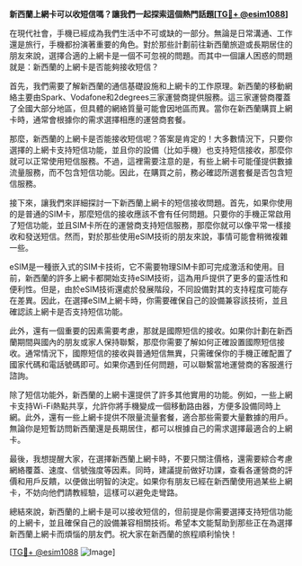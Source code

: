 **新西蘭上網卡可以收短信嗎？讓我們一起探索這個熱門話題[[TG💪+ @esim1088](https://t.me/s/esim1088)]**

在現代社會，手機已經成為我們生活中不可或缺的一部分。無論是日常溝通、工作還是旅行，手機都扮演著重要的角色。對於那些計劃前往新西蘭旅遊或長期居住的朋友來說，選擇合適的上網卡是一個不可忽視的問題。而其中一個讓人困惑的問題就是：新西蘭的上網卡是否能夠接收短信？

首先，我們需要了解新西蘭的通信基礎設施和上網卡的工作原理。新西蘭的移動網絡主要由Spark、Vodafone和2degrees三家運營商提供服務。這三家運營商覆蓋了全國大部分地區，但具體的網絡質量可能會因地區而異。當你在新西蘭購買上網卡時，通常會根據你的需求選擇相應的運營商套餐。

那麼，新西蘭的上網卡是否能接收短信呢？答案是肯定的！大多數情況下，只要你選擇的上網卡支持短信功能，並且你的設備（比如手機）也支持短信接收，那麼你就可以正常使用短信服務。不過，這裡需要注意的是，有些上網卡可能僅提供數據流量服務，而不包含短信功能。因此，在購買之前，務必確認所選套餐是否包含短信服務。

接下來，讓我們來詳細探討一下新西蘭上網卡的短信接收問題。首先，如果你使用的是普通的SIM卡，那麼短信的接收應該不會有任何問題。只要你的手機正常啟用了短信功能，並且SIM卡所在的運營商支持短信服務，那麼你就可以像平常一樣接收和發送短信。然而，對於那些使用eSIM技術的朋友來說，事情可能會稍微複雜一些。

eSIM是一種嵌入式的SIM卡技術，它不需要物理SIM卡即可完成激活和使用。目前，新西蘭的許多上網卡都開始支持eSIM技術，這為用戶提供了更多的靈活性和便利性。但是，由於eSIM技術還處於發展階段，不同設備對其的支持程度可能存在差異。因此，在選擇eSIM上網卡時，你需要確保自己的設備兼容該技術，並且確認該上網卡是否支持短信功能。

此外，還有一個重要的因素需要考慮，那就是國際短信的接收。如果你計劃在新西蘭期間與國內的朋友或家人保持聯繫，那麼你需要了解如何正確設置國際短信接收。通常情況下，國際短信的接收與普通短信無異，只需確保你的手機正確配置了國家代碼和電話號碼即可。如果你遇到任何問題，可以聯繫當地運營商的客服進行諮詢。

除了短信功能外，新西蘭的上網卡還提供了許多其他實用的功能。例如，一些上網卡支持Wi-Fi熱點共享，允許你將手機變成一個移動路由器，方便多設備同時上網。此外，還有一些上網卡提供不限量流量套餐，適合那些需要大量數據的用戶。無論你是短暫訪問新西蘭還是長期居住，都可以根據自己的需求選擇最適合的上網卡。

最後，我想提醒大家，在選擇新西蘭上網卡時，不要只關注價格，還需要綜合考慮網絡覆蓋、速度、信號強度等因素。同時，建議提前做好功課，查看各運營商的評價和用戶反饋，以便做出明智的決定。如果你有朋友已經在新西蘭使用過某些上網卡，不妨向他們請教經驗，這樣可以避免走彎路。

總結來說，新西蘭的上網卡是可以接收短信的，但前提是你需要選擇支持短信功能的上網卡，並且確保自己的設備兼容相關技術。希望本文能幫助到那些正在為選擇新西蘭上網卡而煩惱的朋友們。祝大家在新西蘭的旅程順利愉快！

[[TG💪+ @esim1088](https://t.me/s/esim1088) ![Image](https://i.postimg.cc/4NQfJmqS/Snipaste-2025-05-13-00-14-12.png)]